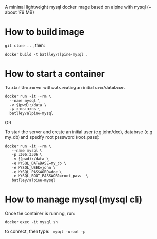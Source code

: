 A minimal lightweight  mysql docker image based on alpine with mysql (~ about 179 MB)

# How to build image

`git clone ..` , then:

```
docker build -t batlley/alpine-mysql .
```

# How to start a container

To start the server without creating an initial user/database:

```
docker run -it --rm \
  --name mysql \
  -v $(pwd):/data \
  -p 3306:3306 \
  batlley/alpine-mysql
```

OR

To start the server and create an initial user (e.g john/doe), database (e.g my_db) and specify root password (root\_pass):

```
docker run -it --rm \
   --name mysql \
   -p 3306:3306 \
   -v $(pwd):/data \
   -e MYSQL_DATABASE=my_db \
   -e MYSQL_USER=john \
   -e MYSQL_PASSWORD=doe \
   -e MYSQL_ROOT_PASSWORD=root_pass  \
   batlley/alpine-mysql
```

# How to manage mysql (mysql cli)

Once the container is running, run:

```
docker exec -it mysql sh
```

to connect, then type:  `` mysql -uroot -p``


